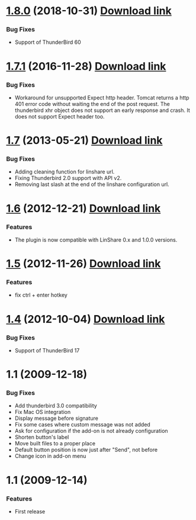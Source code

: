 <a name="1.8.0"></a>
# [1.8.0](https://github.com/linagora/linshare-plugin-thunderbird/compare/1.7.1...1.8.0) (2018-10-31) [Download link](http://download.linshare.org/components/linshare-plugin-thunderbird/1.8.0/)

### Bug Fixes

* Support of ThunderBird 60

<a name="1.7.1"></a>
# [1.7.1](https://github.com/linagora/linshare-plugin-thunderbird/compare/1.7...v1.7.1) (2016-11-28) [Download link](http://download.linshare.org/components/linshare-plugin-thunderbird/1.7.1/)

### Bug Fixes

* Workaround for unsupported Expect http header.
    Tomcat returns a http 401 error code without waiting the end of the
    post request. The thunderbird xhr object does not support an early
    response and crash. It does not support Expect header too.


<a name="1.7"></a>
# [1.7](https://github.com/linagora/linshare-plugin-thunderbird/compare/1.6...1.7) (2013-05-21) [Download link](http://download.linshare.org/components/linshare-plugin-thunderbird/1.7/)

### Bug Fixes

* Adding cleaning function for linshare url.
* Fixing Thunderbird 2.0 support with API v2.
* Removing last slash at the end of the linshare configuration url.


<a name="1.6"></a>
# [1.6](https://github.com/linagora/linshare-plugin-thunderbird/compare/1.5...1.6) (2012-12-21) [Download link](http://download.linshare.org/components/linshare-plugin-thunderbird/1.6/)

### Features

* The plugin is now compatible with LinShare 0.x and 1.0.0 versions.


<a name="1.5"></a>
# [1.5](https://github.com/linagora/linshare-plugin-thunderbird/compare/1.4...1.5) (2012-11-26) [Download link](http://download.linshare.org/components/linshare-plugin-thunderbird/1.5/)

### Features

* fix ctrl + enter hotkey


<a name="1.4"></a>
# [1.4](https://github.com/linagora/linshare-plugin-thunderbird/compare/1.3...1.4) (2012-10-04) [Download link](http://download.linshare.org/components/linshare-plugin-thunderbird/1.4/)

### Bug Fixes

* Support of ThunderBird 17


<a name="1.1"></a>
# 1.1 (2009-12-18)

### Bug Fixes

* Add thunderbird 3.0 compatibility
* Fix Mac OS integration
* Display message before signature
* Fix some cases where custom message was not added
* Ask for configuration if the add-on is not already configuration
* Shorten button's label
* Move built files to a proper place
* Default button position is now just after "Send", not before
* Change icon in add-on menu

<a name="1.0"></a>
# 1.1 (2009-12-14)

### Features

* First release

